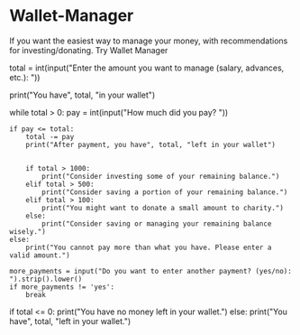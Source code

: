 # Wallet-Manager
 If you want the easiest way to manage your money, with recommendations for investing/donating. Try Wallet Manager

 
total = int(input("Enter the amount you want to manage (salary, advances, etc.): "))

print("You have", total, "in your wallet")

while total > 0:
    pay = int(input("How much did you pay? "))

    if pay <= total:
        total -= pay
        print("After payment, you have", total, "left in your wallet")

        
        if total > 1000:
            print("Consider investing some of your remaining balance.")
        elif total > 500:
            print("Consider saving a portion of your remaining balance.")
        elif total > 100:
            print("You might want to donate a small amount to charity.")
        else:
            print("Consider saving or managing your remaining balance wisely.")
    else:
        print("You cannot pay more than what you have. Please enter a valid amount.")

    more_payments = input("Do you want to enter another payment? (yes/no): ").strip().lower()
    if more_payments != 'yes':
        break

if total <= 0:
    print("You have no money left in your wallet.")
else:
    print("You have", total, "left in your wallet.")
